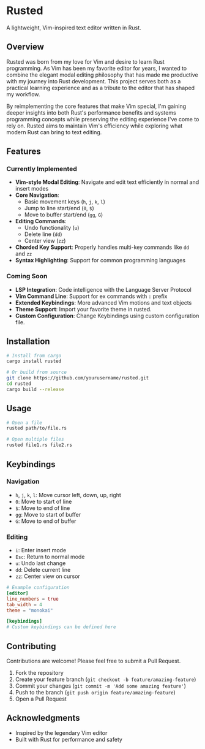 # Rusted

A lightweight, Vim-inspired text editor written in Rust.


## Overview

Rusted was born from my love for Vim and desire to learn Rust programming. As Vim has been my favorite editor for years, I wanted to combine the elegant modal editing philosophy that has made me productive with my journey into Rust development. This project serves both as a practical learning experience and as a tribute to the editor that has shaped my workflow.

By reimplementing the core features that make Vim special, I'm gaining deeper insights into both Rust's performance benefits and systems programming concepts while preserving the editing experience I've come to rely on. Rusted aims to maintain Vim's efficiency while exploring what modern Rust can bring to text editing.

## Features

### Currently Implemented

- **Vim-style Modal Editing**: Navigate and edit text efficiently in normal and insert modes
- **Core Navigation**: 
  - Basic movement keys (`h`, `j`, `k`, `l`)
  - Jump to line start/end (`0`, `$`)
  - Move to buffer start/end (`gg`, `G`)
- **Editing Commands**:
  - Undo functionality (`u`)
  - Delete line (`dd`)
  - Center view (`zz`) 
- **Chorded Key Support**: Properly handles multi-key commands like `dd` and `zz`
- **Syntax Highlighting**: Support for common programming languages

### Coming Soon

- **LSP Integration**: Code intelligence with the Language Server Protocol
- **Vim Command Line**: Support for ex commands with `:` prefix
- **Extended Keybindings**: More advanced Vim motions and text objects
- **Theme Support**: Import your favorite theme in rusted.
- **Custom Configuration**: Change Keybindings using custom configuration file.

## Installation

```bash
# Install from cargo
cargo install rusted

# Or build from source
git clone https://github.com/yourusername/rusted.git
cd rusted
cargo build --release
```

## Usage

```bash
# Open a file
rusted path/to/file.rs

# Open multiple files
rusted file1.rs file2.rs
```

## Keybindings

### Navigation
- `h`, `j`, `k`, `l`: Move cursor left, down, up, right
- `0`: Move to start of line
- `$`: Move to end of line
- `gg`: Move to start of buffer
- `G`: Move to end of buffer

### Editing
- `i`: Enter insert mode
- `Esc`: Return to normal mode
- `u`: Undo last change
- `dd`: Delete current line
- `zz`: Center view on cursor


```toml
# Example configuration
[editor]
line_numbers = true
tab_width = 4
theme = "monokai"

[keybindings]
# Custom keybindings can be defined here
```

## Contributing

Contributions are welcome! Please feel free to submit a Pull Request.

1. Fork the repository
2. Create your feature branch (`git checkout -b feature/amazing-feature`)
3. Commit your changes (`git commit -m 'Add some amazing feature'`)
4. Push to the branch (`git push origin feature/amazing-feature`)
5. Open a Pull Request

## Acknowledgments

- Inspired by the legendary Vim editor
- Built with Rust for performance and safety

